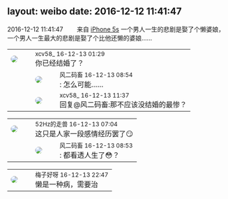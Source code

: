 layout: weibo
date: 2016-12-12 11:41:47
---
<meta name="referrer" content="no-referrer" />

2016-12-12 11:41:47  &nbsp;&nbsp;&nbsp;&nbsp;&nbsp;&nbsp; 来自 <a href="sinaweibo://customweibosource" rel="nofollow">iPhone 5s</a>
一个男人一生的悲剧是娶了个懒婆娘，一个男人一生最大的悲剧是娶了个比他还懒的婆娘…… ​​​

<table style="width: 100%;">
  <tr>
    <td style="width: 40px;"><img style="border-radius:50%" src="https://tva3.sinaimg.cn/crop.0.0.1242.1242.50/801f7e9ajw8f3peekcgoqj20yi0yidg9.jpg?KID=imgbed,tva&Expires=1624465158&ssig=2ix5keoxYP"></td>
    <td colspan="2"><small>xcv58_ 16-12-13 01:29</small><br/>你已经结婚了？</td>
  </tr>
  <tr>
    <td/>
    <td style="width: 40px;"><img style="border-radius:50%" src="https://tva3.sinaimg.cn/crop.0.0.639.639.50/6d2a6003jw8f3idy69w2gj20hs0hrt9g.jpg?KID=imgbed,tva&Expires=1624465158&ssig=iWFj97brql"></td>
    <td><small>风二码畜 16-12-13 08:54</small><br/>: 怎么可能……</td>
  </tr>
  <tr>
    <td/>
    <td style="width: 40px;"><img style="border-radius:50%" src="https://tva3.sinaimg.cn/crop.0.0.1242.1242.50/801f7e9ajw8f3peekcgoqj20yi0yidg9.jpg?KID=imgbed,tva&Expires=1624465158&ssig=2ix5keoxYP"></td>
    <td><small>xcv58_ 16-12-13 11:37</small><br/>回复@风二码畜:那不应该没结婚的最惨？</td>
  </tr>
</table>

<table style="width: 100%;">
  <tr>
    <td style="width: 40px;"><img style="border-radius:50%" src="https://tva4.sinaimg.cn/crop.0.0.180.180.50/8beaf773jw1e8qgp5bmzyj2050050aa8.jpg?KID=imgbed,tva&Expires=1624465158&ssig=Nwfh%2BNWm2D"></td>
    <td colspan="2"><small>52Hz的走兽 16-12-13 07:04</small><br/>这只是人家一段感情经历罢了😏</td>
  </tr>
  <tr>
    <td/>
    <td style="width: 40px;"><img style="border-radius:50%" src="https://tva3.sinaimg.cn/crop.0.0.639.639.50/6d2a6003jw8f3idy69w2gj20hs0hrt9g.jpg?KID=imgbed,tva&Expires=1624465158&ssig=iWFj97brql"></td>
    <td><small>风二码畜 16-12-13 08:53</small><br/>: 都看透人生了😳？</td>
  </tr>
</table>

<table style="width: 100%;">
  <tr>
    <td style="width: 40px;"><img style="border-radius:50%" src="https://tva3.sinaimg.cn/crop.0.0.180.180.50/abefb5b0jw1e8qgp5bmzyj2050050aa8.jpg?KID=imgbed,tva&Expires=1624465158&ssig=GgUor7tvp0"></td>
    <td colspan="2"><small>梅子好呀 16-12-13 22:47</small><br/>懒是一种病，需要治</td>
  </tr>
</table>
